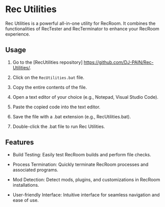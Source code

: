 # Rec Utilities

Rec Utilities is a powerful all-in-one utility for RecRoom. It combines the functionalities of RecTester and RecTerminator to enhance your RecRoom experience.

## Usage

1. Go to the [RecUtilities repository] https://github.com/DJ-PAIN/Rec-Utilities/.

2. Click on the `RecUtilities.bat` file.

3. Copy the entire contents of the file.

4. Open a text editor of your choice (e.g., Notepad, Visual Studio Code).

5. Paste the copied code into the text editor.

6. Save the file with a .bat extension (e.g., RecUtilities.bat).

7. Double-click the .bat file to run Rec Utilities.

## Features

- Build Testing: Easily test RecRoom builds and perform file checks.

- Process Termination: Quickly terminate RecRoom processes and associated programs.

- Mod Detection: Detect mods, plugins, and customizations in RecRoom installations.

- User-friendly Interface: Intuitive interface for seamless navigation and ease of use.

